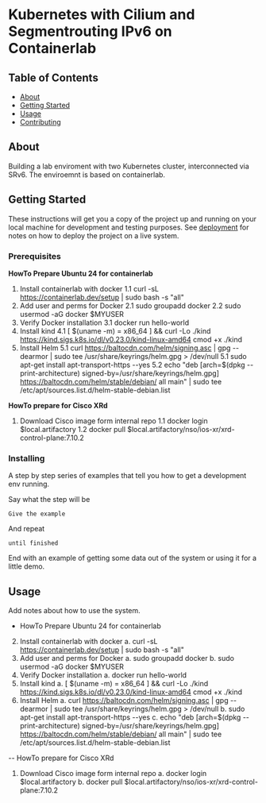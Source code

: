 # Kubernetes with Cilium and Segmentrouting IPv6 on Containerlab

## Table of Contents

- [About](#about)
- [Getting Started](#getting_started)
- [Usage](#usage)
- [Contributing](../CONTRIBUTING.md)

## About <a name = "about"></a>

Building a lab enviroment with two Kubernetes cluster, interconnected via SRv6. The enviroemnt is based on containerlab.

## Getting Started <a name = "getting_started"></a>

These instructions will get you a copy of the project up and running on your local machine for development and testing purposes. See [deployment](#deployment) for notes on how to deploy the project on a live system.

### Prerequisites

**HowTo Prepare Ubuntu 24 for containerlab**

 1. Install containerlab with docker
	1.1 curl -sL <https://containerlab.dev/setup> | sudo bash -s "all"
 2. Add user and perms for Docker
	 2.1 sudo groupadd docker
	 2.2 sudo usermod -aG docker $MYUSER
 3. Verify Docker installation
	 3.1 docker run hello-world
 4. Install kind
	 4.1 [ $(uname -m) = x86_64 ] && curl -Lo ./kind <https://kind.sigs.k8s.io/dl/v0.23.0/kind-linux-amd64> cmod +x ./kind
 5. Install Helm
	 5.1 curl <https://baltocdn.com/helm/signing.asc> | gpg --dearmor | sudo tee /usr/share/keyrings/helm.gpg > /dev/null
	 5.1 sudo apt-get install apt-transport-https --yes
	 5.2 echo "deb [arch=$(dpkg --print-architecture) signed-by=/usr/share/keyrings/helm.gpg] 		<https://baltocdn.com/helm/stable/debian/> all main" | sudo tee /etc/apt/sources.list.d/helm-stable-debian.list

**HowTo prepare for Cisco XRd**
 
1. Download Cisco image form internal repo
	1.1 docker login $local.artifactory
	1.2 docker pull $local.artifactory/nso/ios-xr/xrd-control-plane:7.10.2

### Installing

A step by step series of examples that tell you how to get a development env running.

Say what the step will be

```
Give the example
```

And repeat

```
until finished
```

End with an example of getting some data out of the system or using it for a little demo.

## Usage <a name = "usage"></a>

Add notes about how to use the system.

- HowTo Prepare Ubuntu 24 for containerlab
2. Install containerlab with docker
     a. curl -sL https://containerlab.dev/setup | sudo bash -s "all"
3. Add user and perms for Docker
     a. sudo groupadd docker
     b. sudo usermod -aG docker $MYUSER
4. Verify Docker installation
     a. docker run hello-world
5. Install kind
     a. [ $(uname -m) = x86_64 ] && curl -Lo ./kind https://kind.sigs.k8s.io/dl/v0.23.0/kind-linux-amd64 cmod +x ./kind
6. Install Helm
     a. curl https://baltocdn.com/helm/signing.asc | gpg --dearmor | sudo tee /usr/share/keyrings/helm.gpg > /dev/null
     b. sudo apt-get install apt-transport-https --yes
     c. echo "deb [arch=$(dpkg --print-architecture) signed-by=/usr/share/keyrings/helm.gpg] https://baltocdn.com/helm/stable/debian/ all main" | sudo tee /etc/apt/sources.list.d/helm-stable-debian.list

-- HowTo prepare for Cisco XRd
1. Download Cisco image form internal repo
     a. docker login $local.artifactory
     b. docker pull $local.artifactory/nso/ios-xr/xrd-control-plane:7.10.2

